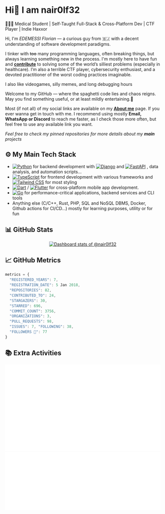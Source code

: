 # Hi👾 I am nair0lf32

👨🏿‍💻 Medical Student | Self-Taught Full-Stack & Cross-Platform Dev | CTF Player | Indie Haxxor

Hi, I'm *EDEMESSI Florian* — a curious guy from 🇧🇯 with a decent understanding of software development paradigms.

I tinker with ~~too~~ many programming languages, often breaking things, but always learning something new in the process. I'm mostly here to have fun and **[contribute](https://ossrank.com/c/46498)** to solving some of the world’s silliest problems (especially in healthcare). I’m also a terrible CTF player, cybersecurity enthusiast, and a devoted practitioner of the worst coding practices imaginable.

I also like videogames, silly memes, and long debugging hours

Welcome to my GitHub — where the spaghetti code lies and chaos reigns. May you find something useful, or at least mildly entertaining.🍝

Most (if not all) of my social links are available on my **[About me](https://about.me/florian_edemessi)** page. If you ever wanna get in touch with me. I recommend using mostly **Email, WhatsApp or Discord** to reach me faster, as I check those more often, but feel free to use any available link you want.

*Feel free to check my pinned repositories for more details about my **main** projects*

## ⚙️ My Main Tech Stack

- [![Python](https://img.shields.io/badge/Python-3776AB?logo=python&logoColor=fff)](https://www.python.org/) for backend development with
[![Django](https://img.shields.io/badge/Django-%23092E20.svg?logo=django&logoColor=white)](https://www.djangoproject.com/) and
[![FastAPI](https://img.shields.io/badge/FastAPI-009688?logo=fastapi&logoColor=fff)](https://fastapi.tiangolo.com/) , data analysis, and automation scripts...
- [![TypeScript](https://img.shields.io/badge/TypeScript-3178C6?logo=typescript&logoColor=fff)](https://www.typescriptlang.org/) for frontend development with various frameworks and [![Tailwind CSS](https://img.shields.io/badge/Tailwind_CSS-38B2AC?logo=tailwindcss&logoColor=fff)](#) for most styling
- [![Dart](https://img.shields.io/badge/Dart-0175C2?logo=dart&logoColor=fff)](https://dart.dev/) / [![Flutter](https://img.shields.io/badge/Flutter-02569B?logo=flutter&logoColor=fff)](https://flutter.dev/) for cross-platform mobile app development.
- [![Go](https://img.shields.io/badge/Go-00ADD8?logo=go&logoColor=fff)](https://go.dev/) for performance-critical applications, backend services and CLI tools
- Anything else (C/C++, Rust, PHP, SQL and NoSQL DBMS, Docker, Github actions for CI/CD...) mostly for learning purposes, utility or for fun


## 📊 GitHub Stats

<a href="https://next.ossinsight.io/widgets/official/compose-user-dashboard-stats?user_id=35136136" target="_blank" style="display: block" align="center">
  <picture>
    <source media="(prefers-color-scheme: dark)" srcset="https://next.ossinsight.io/widgets/official/compose-user-dashboard-stats/thumbnail.png?user_id=35136136&image_size=auto&color_scheme=dark" width="771" height="auto">
    <img alt="Dashboard stats of @nair0lf32" src="https://next.ossinsight.io/widgets/official/compose-user-dashboard-stats/thumbnail.png?user_id=35136136&image_size=auto&color_scheme=light" width="771" height="auto">
  </picture>
</a>

## 📈 GitHub Metrics

```javascript
metrics = {
  "REGISTERED_YEARS": 7,
  "REGISTRATION_DATE": 5 Jan 2018,
  "REPOSITORIES": 82,
  "CONTRIBUTED_TO": 24,
  "STARGAZERS": 30,
  "STARRED": 696,
  "COMMIT_COUNT": 3756,
  "ORGANIZATIONS": 3,
  "PULL_REQUESTS": 98,
  "ISSUES": 7, "FOLLOWING": 38,
  "FOLLOWERS 💛": 77
}
```

## 📚 Extra Activities

<img src="https://github.com/nair0lf32/nair0lf32/blob/main/.cache/nairolf-music.svg">
<img src="https://github.com/nair0lf32/nair0lf32/blob/main/.cache/nairolf-anilist.svg">

